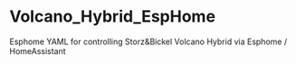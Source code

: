 # Volcano_Hybrid_EspHome
Esphome YAML for controlling Storz&amp;Bickel Volcano Hybrid via Esphome / HomeAssistant
